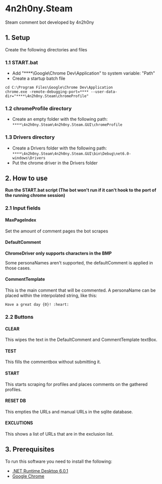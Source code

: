 # 4n2h0ny.Steam
Steam comment bot developed by 4n2h0ny

## 1. Setup
Create the following directories and files
### 1.1 START.bat

- Add "****\Google\Chrome Dev\Application" to system variable: "Path"
- Create a startup batch file
```BAT
cd C:\Program Files\Google\Chrome Dev\Application
chrome.exe -remote-debugging-port=**** --user-data-dir="****\4n2h0ny.Steam\chromeProfile"
```
### 1.2 chromeProfile directory
- Create an empty folder with the following path: 
`****\4n2h0ny.Steam\4n2h0ny.Steam.GUI\chromeProfile`
### 1.3 Drivers directory
- Create a Drivers folder with the following path: 
`****\4n2h0ny.Steam\4n2h0ny.Steam.GUI\bin\Debug\net6.0-windows\Drivers`
- Put the chrome driver in the Drivers folder

## 2. How to use
**Run the START.bat script (The bot won't run if it can't hook to the port of the running chrome session)**

### 2.1 Input fields
#### MaxPageIndex
Set the amount of comment pages the bot scrapes

#### DefaultComment
**ChromeDriver only supports characters in the BMP**

Some personaNames aren't supported, the defaultComment is applied in those cases.

#### CommentTemplate
This is the main comment that will be commented. A personaName can be placed within the interpolated string, like this:

`Have a great day {0}! :heart:`

### 2.2 Buttons
#### CLEAR
This wipes the text in the DefaultComment and CommentTemplate textBox.

#### TEST
This fills the commentbox without submitting it.

#### START
This starts scraping for profiles and places comments on the gathered profiles.

#### RESET DB
This empties the URLs and manual URLs in the sqlite database.

#### EXCLUTIONS
This shows a list of URLs that are in the exclusion list.

## 3. Prerequisites
To run this software you need to install the following:
- [.NET Runtime Desktop 6.0.1](https://dotnet.microsoft.com/en-us/download/dotnet/thank-you/runtime-desktop-6.0.1-windows-x64-installer].NET)
- [Google Chrome](https://www.google.com/chrome/)
